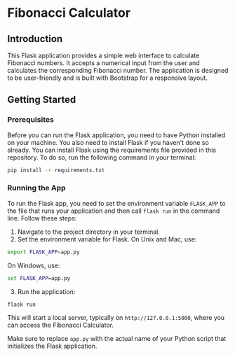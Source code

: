 # Fibonacci Calculator

## Introduction
This Flask application provides a simple web interface to calculate Fibonacci numbers. It accepts a numerical input from the user and calculates the corresponding Fibonacci number. The application is designed to be user-friendly and is built with Bootstrap for a responsive layout.

## Getting Started

### Prerequisites
Before you can run the Flask application, you need to have Python installed on your machine. You also need to install Flask if you haven't done so already. You can install Flask using the requirements file provided in this repository. To do so, run the following command in your terminal:

```bash
pip install -r requirements.txt
```

### Running the App
To run the Flask app, you need to set the environment variable `FLASK_APP` to the file that runs your application and then call `flask run` in the command line. Follow these steps:

1. Navigate to the project directory in your terminal.
2. Set the environment variable for Flask. On Unix and Mac, use:

```bash
export FLASK_APP=app.py
```

On Windows, use:

```cmd
set FLASK_APP=app.py
```

3. Run the application:

```bash
flask run
```

This will start a local server, typically on `http://127.0.0.1:5000`, where you can access the Fibonacci Calculator.

Make sure to replace `app.py` with the actual name of your Python script that initializes the Flask application.
